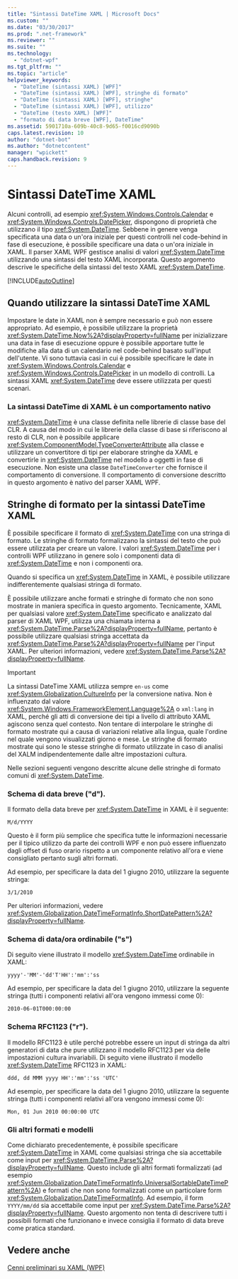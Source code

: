 ```yaml
---
title: "Sintassi DateTime XAML | Microsoft Docs"
ms.custom: ""
ms.date: "03/30/2017"
ms.prod: ".net-framework"
ms.reviewer: ""
ms.suite: ""
ms.technology: 
  - "dotnet-wpf"
ms.tgt_pltfrm: ""
ms.topic: "article"
helpviewer_keywords: 
  - "DateTime (sintassi XAML) [WPF]"
  - "DateTime (sintassi XAML) [WPF], stringhe di formato"
  - "DateTime (sintassi XAML) [WPF], stringhe"
  - "DateTime (sintassi XAML) [WPF], utilizzo"
  - "DateTime (testo XAML) [WPF]"
  - "formato di data breve [WPF], DateTime"
ms.assetid: 5901710a-609b-40c8-9d65-f0016cd9090b
caps.latest.revision: 10
author: "dotnet-bot"
ms.author: "dotnetcontent"
manager: "wpickett"
caps.handback.revision: 9
---
```

# Sintassi DateTime XAML
Alcuni controlli, ad esempio <xref:System.Windows.Controls.Calendar> e <xref:System.Windows.Controls.DatePicker>, dispongono di proprietà che utilizzano il tipo <xref:System.DateTime>.  Sebbene in genere venga specificata una data o un'ora iniziale per questi controlli nel code\-behind in fase di esecuzione, è possibile specificare una data o un'ora iniziale in XAML.  Il parser XAML WPF gestisce analisi di valori <xref:System.DateTime> utilizzando una sintassi del testo XAML incorporata.  Questo argomento descrive le specifiche della sintassi del testo XAML <xref:System.DateTime>.  
  
 [!INCLUDE[autoOutline](../Token/autoOutline_md.md)]  
  
<a name="where_datetime_xaml_syntax_is_used"></a>   
## Quando utilizzare la sintassi DateTime XAML  
 Impostare le date in XAML non è sempre necessario e può non essere appropriato.  Ad esempio, è possibile utilizzare la proprietà <xref:System.DateTime.Now%2A?displayProperty=fullName> per inizializzare una data in fase di esecuzione oppure è possibile apportare tutte le modifiche alla data di un calendario nel code\-behind basato sull'input dell'utente.  Vi sono tuttavia casi in cui è possibile specificare le date in <xref:System.Windows.Controls.Calendar> e <xref:System.Windows.Controls.DatePicker> in un modello di controlli.  La sintassi XAML <xref:System.DateTime> deve essere utilizzata per questi scenari.  
  
### La sintassi DateTime di XAML è un comportamento nativo  
 <xref:System.DateTime> è una classe definita nelle librerie di  classe base del CLR.  A causa del modo in cui le librerie della classe di base si riferiscono al resto di CLR, non è possibile applicare <xref:System.ComponentModel.TypeConverterAttribute> alla classe e utilizzare un convertitore di tipi per elaborare stringhe da XAML e convertirle in <xref:System.DateTime> nel modello a oggetti in fase di esecuzione.  Non esiste una classe `DateTimeConverter` che fornisce il comportamento di conversione. Il comportamento di conversione descritto in questo argomento è nativo del parser XAML WPF.  
  
<a name="format_strings_for_datetime_xaml_syntax"></a>   
## Stringhe di formato per la sintassi DateTime XAML  
 È possibile specificare il formato di <xref:System.DateTime> con una stringa di formato.  Le stringhe di formato formalizzano la sintassi del testo che può essere utilizzata per creare un valore.  I valori <xref:System.DateTime> per i controlli WPF utilizzano in genere solo i componenti data di <xref:System.DateTime> e non i componenti ora.  
  
 Quando si specifica un <xref:System.DateTime> in XAML, è possibile utilizzare indifferentemente qualsiasi stringa di formato.  
  
 È possibile utilizzare anche formati e stringhe di formato che non sono mostrate in maniera specifica in questo argomento.  Tecnicamente, XAML per qualsiasi valore <xref:System.DateTime> specificato e analizzato dal parser di XAML WPF, utilizza una chiamata interna a <xref:System.DateTime.Parse%2A?displayProperty=fullName>, pertanto è possibile utilizzare qualsiasi stringa accettata da <xref:System.DateTime.Parse%2A?displayProperty=fullName> per l'input XAML.  Per ulteriori informazioni, vedere <xref:System.DateTime.Parse%2A?displayProperty=fullName>.  
  
> [!IMPORTANT]
>  La sintassi DateTime XAML utilizza sempre `en-us` come <xref:System.Globalization.CultureInfo> per la conversione nativa.  Non è influenzato dal valore <xref:System.Windows.FrameworkElement.Language%2A> o `xml:lang` in XAML, perché gli atti di conversione dei tipi a livello di attributo XAML agiscono senza quel contesto.  Non tentare di interpolare le stringhe di formato mostrate qui a causa di variazioni relative alla lingua, quale l'ordine nel quale vengono visualizzati giorno e mese.  Le stringhe di formato mostrate qui sono le stesse stringhe di formato utilizzate in caso di analisi del XALM indipendentemente dalle altre impostazioni cultura.  
  
 Nelle sezioni seguenti vengono descritte alcune delle stringhe di formato comuni di <xref:System.DateTime>.  
  
### Schema di data breve \("d"\).  
 Il formato della data breve per <xref:System.DateTime> in XAML è il seguente:  
  
 `M/d/YYYY`  
  
 Questo è il form più semplice che specifica tutte le informazioni necessarie per il tipico utilizzo da parte dei controlli WPF e non può essere influenzato dagli offset di fuso orario rispetto a un componente relativo all'ora e viene consigliato pertanto sugli altri formati.  
  
 Ad esempio, per specificare la data del 1 giugno 2010, utilizzare la seguente stringa:  
  
 `3/1/2010`  
  
 Per ulteriori informazioni, vedere <xref:System.Globalization.DateTimeFormatInfo.ShortDatePattern%2A?displayProperty=fullName>.  
  
### Schema di data\/ora ordinabile \("s"\)  
 Di seguito viene illustrato il modello <xref:System.DateTime> ordinabile in XAML:  
  
 `yyyy'-'MM'-'dd'T'HH':'mm':'ss`  
  
 Ad esempio, per specificare la data del 1 giugno 2010, utilizzare la seguente stringa \(tutti i componenti relativi all'ora vengono immessi come 0\):  
  
 `2010-06-01T000:00:00`  
  
### Schema RFC1123 \("r"\).  
 Il modello RFC1123 è utile perché potrebbe essere un input di stringa da altri generatori di data che pure utilizzano il modello RFC1123 per via delle impostazioni cultura invariabili.  Di seguito viene illustrato il modello <xref:System.DateTime> RFC1123 in XAML:  
  
 `ddd, dd MMM yyyy HH':'mm':'ss 'UTC'`  
  
 Ad esempio, per specificare la data del 1 giugno 2010, utilizzare la seguente stringa \(tutti i componenti relativi all'ora vengono immessi come 0\):  
  
 `Mon, 01 Jun 2010 00:00:00 UTC`  
  
### Gli altri formati e modelli  
 Come dichiarato precedentemente, è possibile specificare <xref:System.DateTime> in XAML come qualsiasi stringa che sia accettabile come input per <xref:System.DateTime.Parse%2A?displayProperty=fullName>.  Questo include gli altri formati formalizzati \(ad esempio <xref:System.Globalization.DateTimeFormatInfo.UniversalSortableDateTimePattern%2A>\) e formati che non sono formalizzati come un particolare form <xref:System.Globalization.DateTimeFormatInfo>.  Ad esempio, il form `YYYY/mm/dd` sia accettabile come input per <xref:System.DateTime.Parse%2A?displayProperty=fullName>.  Questo argomento non tenta di descrivere tutti i possibili formati che funzionano e invece consiglia il formato di data breve come pratica standard.  
  
## Vedere anche  
 [Cenni preliminari su XAML \(WPF\)](../../../../docs/framework/wpf/advanced/xaml-overview-wpf.md)